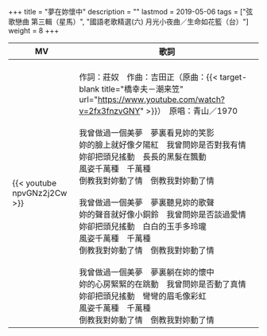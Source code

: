 +++
title = "夢在妳懷中"
description = ""
lastmod = 2019-05-06
tags = ["弦歌戀曲 第三輯（星馬）", "國語老歌精選(六) 月光小夜曲／生命如花籃（台）"]
weight = 8
+++

MV  | 歌詞  
--------------|-------
{{< youtube npvGNz2j2Cw >}}|<br/>作詞：莊奴　作曲：吉田正（原曲：{{< target-blank title="橋幸夫－潮来笠" url="https://www.youtube.com/watch?v=2fx3fnzvGNY" >}}）　原唱：青山／1970 <br/><br/>我曾做過一個美夢　夢裏看見妳的笑影<br/>妳的臉上就好像夕陽紅　我曾問妳是否對我有情<br/>妳卻把頭兒搖動　長長的黑髮在飄動<br/>風姿千萬種　千萬種<br/>倒教我對妳動了情　倒教我對妳動了情<br/><br/>我曾做過一個美夢　夢裏聽見妳的歌聲<br/>妳的聲音就好像小銅鈴　我曾問妳是否談過愛情<br/>妳卻把頭兒搖動　白白的玉手多玲瓏<br/>風姿千萬種　千萬種<br/>倒教我對妳動了情　倒教我對妳動了情<br/><br/>我曾做過一個美夢　夢裏躺在妳的懷中<br/>妳的心房緊緊的在跳動　我曾問妳是否動了真情<br/>妳卻把頭兒搖動　彎彎的眉毛像彩虹<br/>風姿千萬種　千萬種<br/>倒教我對妳動了情　倒教我對妳動了情
